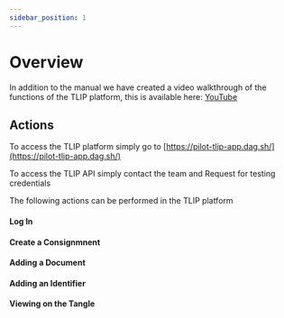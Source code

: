 ```yaml
---
sidebar_position: 1
---
```


# Overview

In addition to the manual we have created a video walkthrough of the functions of the TLIP platform, this is available here: [YouTube](https://www.youtube.com/watch?v=nfFXni0rL1c&feature=youtu.be)

## Actions

To access the TLIP platform simply go to [https://pilot-tlip-app.dag.sh/](https://pilot-tlip-app.dag.sh/)

To access the TLIP API simply contact the team and
Request for testing credentials

The following actions can be performed in the TLIP platform

#### Log In

#### Create a Consignmnent

#### Adding a Document

#### Adding an Identifier

#### Viewing on the Tangle
